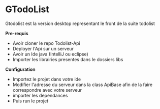 # GTodoList
Gtodolist est la version desktop representant le front de la suite todolist

__Pre-requis__

* Avoir cloner le repo Todolist-Api
* Deployer l'Api sur un serveur 
* Avoir un Ide java (IntelliJ ou eclipse)
* Importer les librairies presentes dans le dossiers libs

__Configuration__

* Importez le projet dans votre ide
* Modifier l'adresse du serveur dans la class ApiBase afin de la faire correspondre avec votre serveur
* importer les dependances 
* Puis run le projet 
